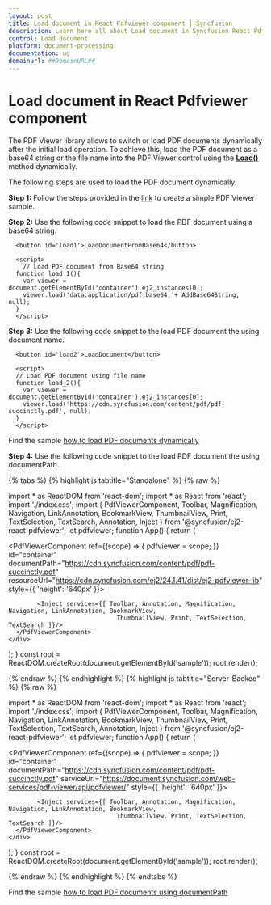 ```yaml
---
layout: post
title: Load document in React Pdfviewer component | Syncfusion
description: Learn here all about Load document in Syncfusion React Pdfviewer component of Syncfusion Essential JS 2 and more.
control: Load document
platform: document-processing
documentation: ug
domainurl: ##DomainURL##
---
```


# Load document in React Pdfviewer component

The PDF Viewer library allows to switch or load PDF documents dynamically after the initial load operation. To achieve this, load the PDF document as a base64 string or the file name into the PDF Viewer control using the  [**Load()**](https://ej2.syncfusion.com/react/documentation/api/pdfviewer/#load) method dynamically.

The following steps are used to load the PDF document dynamically.

**Step 1:** Follow the steps provided in the [link](https://help.syncfusion.com/document-processing/pdf/pdf-viewer/react/getting-started) to create a simple PDF Viewer sample.

**Step 2:** Use the following code snippet to load the PDF document using a base64 string.

```
  <button id='load1'>LoadDocumentFromBase64</button>

  <script>
    // Load PDF document from Base64 string
  function load_1(){
    var viewer = document.getElementById('container').ej2_instances[0];
    viewer.load('data:application/pdf;base64,'+ AddBase64String, null);
  }
  </script>
```

**Step 3:** Use the following code snippet to the load PDF document the using document name.

```
  <button id='load2'>LoadDocument</button>

  <script>
  // Load PDF document using file name
  function load_2(){
    var viewer = document.getElementById('container').ej2_instances[0];
    viewer.load('https://cdn.syncfusion.com/content/pdf/pdf-succinctly.pdf', null);
  }
  </script>
```

Find the sample [how to load PDF documents dynamically](https://stackblitz.com/edit/react-qtjtbo?file=public%2Findex.html)

**Step 4:** Use the following code snippet to the load PDF document the using documentPath.

{% tabs %}
{% highlight js tabtitle="Standalone" %}
{% raw %}

import * as ReactDOM from 'react-dom';
import * as React from 'react';
import './index.css';
import { PdfViewerComponent, Toolbar, Magnification, Navigation, LinkAnnotation, BookmarkView, ThumbnailView,
         Print, TextSelection, TextSearch, Annotation, Inject } from '@syncfusion/ej2-react-pdfviewer';
let pdfviewer;
function App() {
  return (<div>
    <div className='control-section'>
      <PdfViewerComponent ref={(scope) => { pdfviewer = scope; }}
        id="container"
        documentPath="https://cdn.syncfusion.com/content/pdf/pdf-succinctly.pdf"
        resourceUrl="https://cdn.syncfusion.com/ej2/24.1.41/dist/ej2-pdfviewer-lib"
        style={{ 'height': '640px' }}>

            <Inject services={[ Toolbar, Annotation, Magnification, Navigation, LinkAnnotation, BookmarkView,
                                  ThumbnailView, Print, TextSelection, TextSearch ]}/>
      </PdfViewerComponent>
    </div>
  </div>);
}
const root = ReactDOM.createRoot(document.getElementById('sample'));
root.render(<App />);

{% endraw %}
{% endhighlight %}
{% highlight js tabtitle="Server-Backed" %}
{% raw %}

import * as ReactDOM from 'react-dom';
import * as React from 'react';
import './index.css';
import { PdfViewerComponent, Toolbar, Magnification, Navigation, LinkAnnotation, BookmarkView, ThumbnailView,
         Print, TextSelection, TextSearch, Annotation, Inject } from '@syncfusion/ej2-react-pdfviewer';
let pdfviewer;
function App() {
  return (<div>
    <div className='control-section'>
      <PdfViewerComponent ref={(scope) => { pdfviewer = scope; }}
        id="container"
        documentPath="https://cdn.syncfusion.com/content/pdf/pdf-succinctly.pdf"
        serviceUrl="https://document.syncfusion.com/web-services/pdf-viewer/api/pdfviewer/"
        style={{ 'height': '640px' }}>

            <Inject services={[ Toolbar, Annotation, Magnification, Navigation, LinkAnnotation, BookmarkView,
                                  ThumbnailView, Print, TextSelection, TextSearch ]}/>
      </PdfViewerComponent>
    </div>
  </div>);
}
const root = ReactDOM.createRoot(document.getElementById('sample'));
root.render(<App />);

{% endraw %}
{% endhighlight %}
{% endtabs %}

Find the sample [how to load PDF documents using documentPath](https://stackblitz.com/edit/react-nszkto?file=src%2Findex.js)